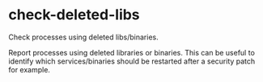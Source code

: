 # check-deleted-libs

Check processes using deleted libs/binaries.

Report processes using deleted libraries or binaries. This
can be useful to identify which services/binaries should be
restarted after a security patch for example.
